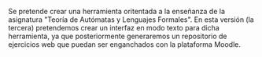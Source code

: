 Se pretende crear una herramienta oritentada a la enseñanza de la asignatura "Teoría de Autómatas y Lenguajes Formales". En esta versión (la tercera) pretendemos crear un interfaz en modo texto para dicha herramienta, ya que posteriormente generaremos un repositorio de ejercicios web que puedan ser enganchados con la plataforma Moodle.